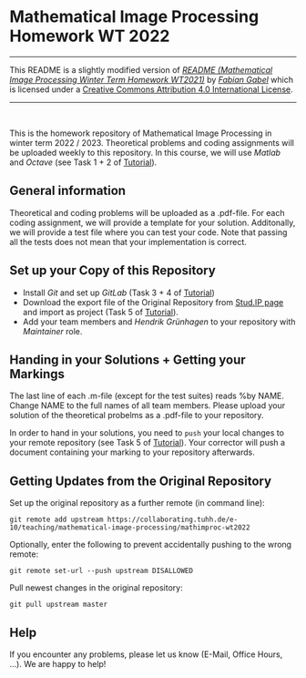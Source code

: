 # Mathematical Image Processing Homework WT 2022

---

This README is a slightly modified version of [*README (Mathematical Image Processing Winter Term Homework WT2021)*](https://collaborating.tuhh.de/e-10/teaching/mathematical-image-processing/mathimproc-wt2021/-/blob/master/README.md) by [*Fabian Gabel*](https://math.fabian-gabel.de) which is licensed under a [Creative Commons Attribution 4.0 International License](http://creativecommons.org/licenses/by/4.0/).

---

<br>

This is the homework repository of Mathematical Image Processing in winter term 2022 / 2023. Theoretical problems and coding assignments will be uploaded weekly to this repository. In this course, we will use *Matlab* and *Octave* (see Task 1 + 2 of [Tutorial](https://writemd.rz.tuhh.de/ohfOWSleRbmCFNfWs0QHLw)).

## General information

Theoretical and coding problems will be uploaded as a .pdf-file. For each coding assignment, we will provide a template for your solution. Additonally, we will provide a test file where you can test your code. Note that passing all the tests does not mean that your implementation is correct.

## Set up your Copy of this Repository

- Install *Git* and set up *GitLab* (Task 3 + 4 of [Tutorial](https://writemd.rz.tuhh.de/ohfOWSleRbmCFNfWs0QHLw))
- Download the export file of the Original Repository from [Stud.IP page](https://e-learning.tuhh.de/studip/dispatch.php/course/files?cid=213e1d92365da84887f76fde812cc593) and import as project (Task 5 of [Tutorial](https://writemd.rz.tuhh.de/ohfOWSleRbmCFNfWs0QHLw)).
- Add your team members and *Hendrik Grünhagen* to your repository with *Maintainer* role.

## Handing in your Solutions + Getting your Markings

The last line of each .m-file (except for the test suites) reads %by NAME. Change NAME to the full names of all team members. Please upload your solution of the theoretical probelms as a .pdf-file to your repository. 

In order to hand in your solutions, you need to `push` your local changes to your remote repository (see Task 5 of [Tutorial](https://writemd.rz.tuhh.de/ohfOWSleRbmCFNfWs0QHLw)). Your corrector will push a document containing your marking to your repository afterwards. 

## Getting Updates from the Original Repository

Set up the original repository as a further remote (in command line):

`git remote add upstream https://collaborating.tuhh.de/e-10/teaching/mathematical-image-processing/mathimproc-wt2022`

Optionally, enter the following to prevent accidentally pushing to the wrong remote:

`git remote set-url --push upstream DISALLOWED`

Pull newest changes in the original repository:

`git pull upstream master`

## Help

If you encounter any problems, please let us know (E-Mail, Office Hours, ...). We are happy to help!
